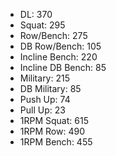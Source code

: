 * DL: 370
*  Squat: 295
*  Row/Bench: 275
*  DB Row/Bench: 105
*  Incline Bench: 220
*  Incline DB Bench: 85
*  Military: 215
*  DB Military: 85
*  Push Up: 74
*  Pull Up: 23
*  1RPM Squat: 615
*  1RPM Row: 490
*  1RPM Bench: 455
